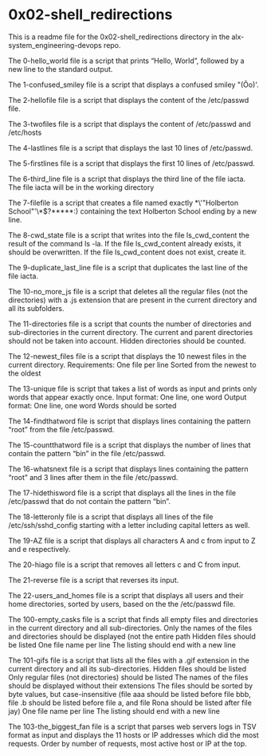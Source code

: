 # 0x02-shell_redirections

This is a readme file for the 0x02-shell_redirections directory in the alx-system_engineering-devops repo.

The 0-hello_world file is a script that prints “Hello, World”, followed by a new line to the standard output.

The 1-confused_smiley file is a script that displays a confused smiley "(Ôo)'.

The 2-hellofile file is a script that displays the content of the /etc/passwd file.

The 3-twofiles file is a script that displays  the content of /etc/passwd and /etc/hosts

The 4-lastlines file is a script that displays the last 10 lines of /etc/passwd.

The 5-firstlines file is a script that displays the first 10 lines of /etc/passwd.

The 6-third_line file is a script that displays the third line of the file iacta. The file iacta will be in the working directory

The 7-filefile is a script that creates a file named exactly \*\\'"Holberton School"\'\\*$\?\*\*\*\*\*:) containing the text Holberton School ending by a new line.

The 8-cwd_state file is a script that writes into the file ls_cwd_content the result of the command ls -la. If the file ls_cwd_content already exists, it should be overwritten. If the file ls_cwd_content does not exist, create it.

The 9-duplicate_last_line file is a script that duplicates the last line of the file iacta.

The 10-no_more_js file is a script that deletes all the regular files (not the directories) with a .js extension that are present in the current directory and all its subfolders.

The 11-directories file is a script that counts the number of directories and sub-directories in the current directory. The current and parent directories should not be taken into account. Hidden directories should be counted.

The 12-newest_files file is a script that displays the 10 newest files in the current directory.
Requirements:
One file per line
Sorted from the newest to the oldest

The 13-unique file is script that takes a list of words as input and prints only words that appear exactly once.
Input format: One line, one word
Output format: One line, one word
Words should be sorted

The 14-findthatword file is script that displays lines containing the pattern “root” from the file /etc/passwd.

The 15-countthatword file is a script that displays the number of lines that contain the pattern “bin” in the file /etc/passwd.

The 16-whatsnext file is a script that displays lines containing the pattern “root” and 3 lines after them in the file /etc/passwd.

The 17-hidethisword file is a script that displays  all the lines in the file /etc/passwd that do not contain the pattern “bin”.

The 18-letteronly file is a script that displays all lines of the file /etc/ssh/sshd_config starting with a letter including capital letters as well.

The 19-AZ file is a script that displays all characters A and c from input to Z and e respectively.

The 20-hiago file is a script that removes all letters c and C from input.

The 21-reverse file is a script that reverses its input.

The 22-users_and_homes file is a script that displays all users and their home directories, sorted by users, based on the the /etc/passwd file.

The 100-empty_casks file is a script that finds all empty files and directories in the current directory and all sub-directories.
Only the names of the files and directories should be displayed (not the entire path
Hidden files should be listed
One file name per line
The listing should end with a new line

The 101-gifs file is a script that lists all the files with a .gif extension in the current directory and all its sub-directories.
Hidden files should be listed
Only regular files (not directories) should be listed
The names of the files should be displayed without their extensions
The files should be sorted by byte values, but case-insensitive (file aaa should be listed before file bbb, file .b should be listed before file a, and file Rona should be listed after file jay)
One file name per line
The listing should end with a new line

The 103-the_biggest_fan file is a script that parses web servers logs in TSV format as input and displays the 11 hosts or IP addresses which did the most requests.
Order by number of requests, most active host or IP at the top.
